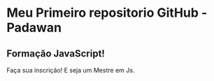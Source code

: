 # Meu Primeiro repositorio GitHub - Padawan
## Formação JavaScript!

Faça sua inscrição! E seja um Mestre em Js.
